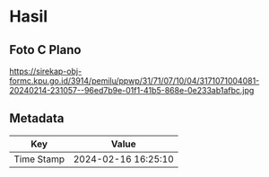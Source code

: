 # Hasil

## Foto C Plano

https://sirekap-obj-formc.kpu.go.id/3914/pemilu/ppwp/31/71/07/10/04/3171071004081-20240214-231057--96ed7b9e-01f1-41b5-868e-0e233ab1afbc.jpg


## Metadata

| Key        | Value               |
| ---------- | ------------------- |
| Time Stamp | 2024-02-16 16:25:10 |



